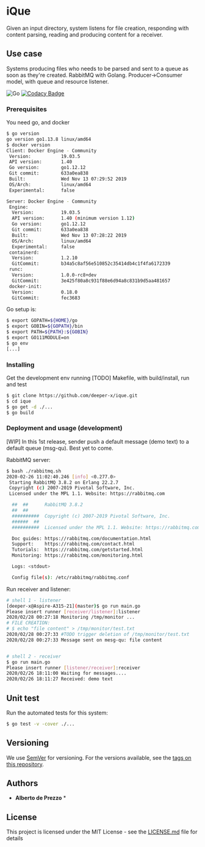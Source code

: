 # iQue

Given an input directory, system listens for file creation, responding with content parsing, reading and producing content for a receiver.

## Use case

Systems producing files who needs to be parsed and sent to a queue as soon as they're created.
RabbitMQ with Golang. Producer->Consumer model, with queue and resource listener.

![Go](https://github.com/deeper-x/ique/workflows/Go/badge.svg)
[![Codacy Badge](https://api.codacy.com/project/badge/Grade/7b9c3fd94126499098ace12437471384)](https://www.codacy.com/manual/deeper-x/ique?utm_source=github.com&amp;utm_medium=referral&amp;utm_content=deeper-x/ique&amp;utm_campaign=Badge_Grade)

### Prerequisites

You need go, and docker

```bash
$ go version
go version go1.13.8 linux/amd64
$ docker version
Client: Docker Engine - Community
 Version:           19.03.5
 API version:       1.40
 Go version:        go1.12.12
 Git commit:        633a0ea838
 Built:             Wed Nov 13 07:29:52 2019
 OS/Arch:           linux/amd64
 Experimental:      false

Server: Docker Engine - Community
 Engine:
  Version:          19.03.5
  API version:      1.40 (minimum version 1.12)
  Go version:       go1.12.12
  Git commit:       633a0ea838
  Built:            Wed Nov 13 07:28:22 2019
  OS/Arch:          linux/amd64
  Experimental:     false
 containerd:
  Version:          1.2.10
  GitCommit:        b34a5c8af56e510852c35414db4c1f4fa6172339
 runc:
  Version:          1.0.0-rc8+dev
  GitCommit:        3e425f80a8c931f88e6d94a8c831b9d5aa481657
 docker-init:
  Version:          0.18.0
  GitCommit:        fec3683

```

Go setup is:

```bash
$ export GOPATH=${HOME}/go
$ export GOBIN=${GOPATH}/bin
$ export PATH=${PATH}:${GOBIN}
$ export GO111MODULE=on
$ go env
[...]
```

### Installing

Get the development env running
[TODO] Makefile, with build/install, run and test

```bash
$ git clone https://github.com/deeper-x/ique.git
$ cd ique
$ go get -d ./...
$ go build

```

### Deployment and usage (development)

[WIP] In this 1st release, sender push a default message (demo text) to a default queue (msg-qu). Best yet to come.

RabbitMQ server:
```bash
$ bash ./rabbitmq.sh
2020-02-26 11:02:40.246 [info] <0.277.0> 
 Starting RabbitMQ 3.8.2 on Erlang 22.2.7
 Copyright (c) 2007-2019 Pivotal Software, Inc.
 Licensed under the MPL 1.1. Website: https://rabbitmq.com

  ##  ##      RabbitMQ 3.8.2
  ##  ##
  ##########  Copyright (c) 2007-2019 Pivotal Software, Inc.
  ######  ##
  ##########  Licensed under the MPL 1.1. Website: https://rabbitmq.com

  Doc guides: https://rabbitmq.com/documentation.html
  Support:    https://rabbitmq.com/contact.html
  Tutorials:  https://rabbitmq.com/getstarted.html
  Monitoring: https://rabbitmq.com/monitoring.html

  Logs: <stdout>

  Config file(s): /etc/rabbitmq/rabbitmq.conf
```

Run receiver and listener:

```bash
# shell 1 - listener
[deeper-x@Aspire-A315-21](master)$ go run main.go
Please insert runner [receiver/listener]:listener
2020/02/28 00:27:18 Monitoring /tmp/monitor ...
# FILE CREATION:
# $ echo "file content" > /tmp/monitor/test.txt
2020/02/28 00:27:33 #TODO trigger deletion of /tmp/monitor/test.txt
2020/02/28 00:27:33 Message sent on mesg-qu: file content


# shell 2 - receiver
$ go run main.go
Please insert runner [listener/receiver]:receiver
2020/02/26 18:11:00 Waiting for messages....
2020/02/26 18:11:27 Received: demo text

```

## Unit test

Run the automated tests for this system:

```bash
$ go test -v -cover ./...
```



## Versioning

We use [SemVer](http://semver.org/) for versioning. For the versions available, see the [tags on this repository](https://github.com/deeper-x/ique/tags). 

## Authors

* **Alberto de Prezzo** *


## License

This project is licensed under the MIT License - see the [LICENSE.md](LICENSE.md) file for details

